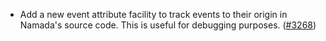- Add a new event attribute facility to track events to their origin
  in Namada's source code. This is useful for debugging purposes.
  ([\#3268](https://github.com/anoma/namada/pull/3268))